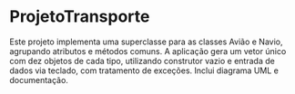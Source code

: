 # ProjetoTransporte
Este projeto implementa uma superclasse para as classes Avião e Navio, agrupando atributos e métodos comuns. A aplicação gera um vetor único com dez objetos de cada tipo, utilizando construtor vazio e entrada de dados via teclado, com tratamento de exceções. Inclui diagrama UML e documentação.
